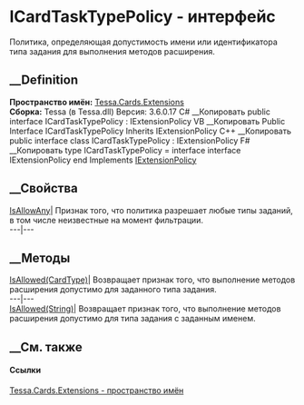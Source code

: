 # ICardTaskTypePolicy - интерфейс
Политика, определяющая допустимость имени или идентификатора типа задания для
выполнения методов расширения.
## __Definition
 **Пространство имён:** [Tessa.Cards.Extensions](N_Tessa_Cards_Extensions.htm)  
 **Сборка:** Tessa (в Tessa.dll) Версия: 3.6.0.17
C# __Копировать
     public interface ICardTaskTypePolicy : IExtensionPolicy
VB __Копировать
     Public Interface ICardTaskTypePolicy
    	Inherits IExtensionPolicy
C++ __Копировать
     public interface class ICardTaskTypePolicy : IExtensionPolicy
F# __Копировать
     type ICardTaskTypePolicy = 
        interface
            interface IExtensionPolicy
        end
Implements
    [IExtensionPolicy](T_Tessa_Extensions_IExtensionPolicy.htm)
##  __Свойства
[IsAllowAny](P_Tessa_Cards_Extensions_ICardTaskTypePolicy_IsAllowAny.htm)|
Признак того, что политика разрешает любые типы заданий, в том числе
неизвестные на момент фильтрации.  
---|---  
##  __Методы
[IsAllowed(CardType)](M_Tessa_Cards_Extensions_ICardTaskTypePolicy_IsAllowed_1.htm)|
Возвращает признак того, что выполнение методов расширения допустимо для
заданного типа задания.  
---|---  
[IsAllowed(String)](M_Tessa_Cards_Extensions_ICardTaskTypePolicy_IsAllowed.htm)|
Возвращает признак того, что выполнение методов расширения допустимо для типа
задания с заданным именем.  
##  __См. также
#### Ссылки
[Tessa.Cards.Extensions - пространство имён](N_Tessa_Cards_Extensions.htm)
